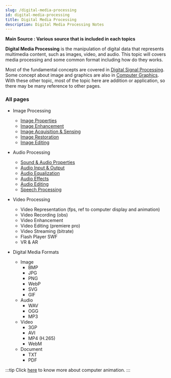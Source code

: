 ```yaml
---
slug: /digital-media-processing
id: digital-media-processing
title: Digital Media Processing
description: Digital Media Processing Notes
---
```


**Main Source : Various source that is included in each topics**

**Digital Media Processing** is the manipulation of digital data that represents multimedia content, such as images, video, and audio. This topic will covers media processing and some common format including how do they works.

Most of the fundamental concepts are covered in [Digital Signal Processing](/digital-signal-processing). Some concept about image and graphics are also in [Computer Graphics](/computer-graphics). With these other topic, most of the topic here are addition or application, so there may be many reference to other pages.

### All pages

- Image Processing

  - [Image Properties](digital-media-processing/image-properties)
  - [Image Enhancement](digital-media-processing/image-enhancement)
  - [Image Acquisition & Sensing](digital-media-processing/image-acquisition-sensing)
  - [Image Restoration](digital-media-processing/image-restoration)
  - [Image Editing](digital-media-processing/image-editing)

- Audio Processing

  - [Sound & Audio Properties](digital-media-processing/sound-audio-properties)
  - [Audio Input & Output](digital-media-processing/audio-input-output)
  - [Audio Equalization](digital-media-processing/audio-equalization)
  - [Audio Effects](digital-media-processing/audio-effects)
  - [Audio Editing](digital-media-processing/audio-editing)
  - [Speech Processing](digital-media-processing/speech-processing)

- Video Processing

  - Video Representation (fps, ref to computer display and animation)
  - Video Recording (obs)
  - Video Enhancement
  - Video Editing (premiere pro)
  - Video Streaming (bitrate)
  - Flash Player SWF
  - VR & AR

- Digital Media Formats
  - Image
    - BMP
    - JPG
    - PNG
    - WebP
    - SVG
    - GIF
  - Audio
    - WAV
    - OGG
    - MP3
  - Video
    - 3GP
    - AVI
    - MP4 (H.265)
    - WebM
  - Document
    - TXT
    - PDF

:::tip
Click [here](/computer-graphics/computer-animation) to know more about computer animation.
:::
